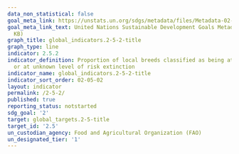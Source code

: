 ```yaml
---
data_non_statistical: false
goal_meta_link: https://unstats.un.org/sdgs/metadata/files/Metadata-02-05-02.pdf
goal_meta_link_text: United Nations Sustainable Development Goals Metadata (PDF 220
  KB)
graph_title: global_indicators.2-5-2-title
graph_type: line
indicator: 2.5.2
indicator_definition: Proportion of local breeds classified as being at risk, not-at-risk
  or at unknown level of risk extinction
indicator_name: global_indicators.2-5-2-title
indicator_sort_order: 02-05-02
layout: indicator
permalink: /2-5-2/
published: true
reporting_status: notstarted
sdg_goal: '2'
target: global_targets.2-5-title
target_id: '2.5'
un_custodian_agency: Food and Agricultural Organization (FAO)
un_designated_tier: '1'
---
```

